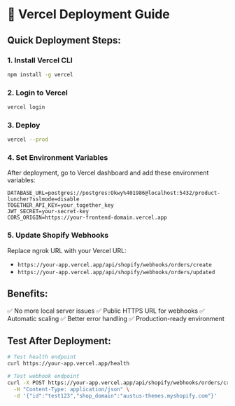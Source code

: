 # 🚀 Vercel Deployment Guide

## Quick Deployment Steps:

### 1. Install Vercel CLI
```bash
npm install -g vercel
```

### 2. Login to Vercel
```bash
vercel login
```

### 3. Deploy
```bash
vercel --prod
```

### 4. Set Environment Variables
After deployment, go to Vercel dashboard and add these environment variables:

```
DATABASE_URL=postgres://postgres:Okwy%401986@localhost:5432/product-luncher?sslmode=disable
TOGETHER_API_KEY=your_together_key
JWT_SECRET=your-secret-key
CORS_ORIGIN=https://your-frontend-domain.vercel.app
```

### 5. Update Shopify Webhooks
Replace ngrok URL with your Vercel URL:
- `https://your-app.vercel.app/api/shopify/webhooks/orders/create`
- `https://your-app.vercel.app/api/shopify/webhooks/orders/updated`

## Benefits:
✅ No more local server issues
✅ Public HTTPS URL for webhooks
✅ Automatic scaling
✅ Better error handling
✅ Production-ready environment

## Test After Deployment:
```bash
# Test health endpoint
curl https://your-app.vercel.app/health

# Test webhook endpoint
curl -X POST https://your-app.vercel.app/api/shopify/webhooks/orders/create \
  -H "Content-Type: application/json" \
  -d '{"id":"test123","shop_domain":"austus-themes.myshopify.com"}'
```
